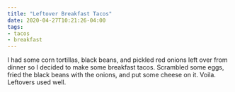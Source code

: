 ```yaml
---
title: "Leftover Breakfast Tacos"
date: 2020-04-27T10:21:26-04:00
tags:
- tacos
- breakfast
---
```


I had some corn tortillas, black beans, and pickled red onions left over from dinner so I decided to make some breakfast tacos. Scrambled some eggs, fried the black beans with the onions, and put some cheese on it. Voila. Leftovers used well.

